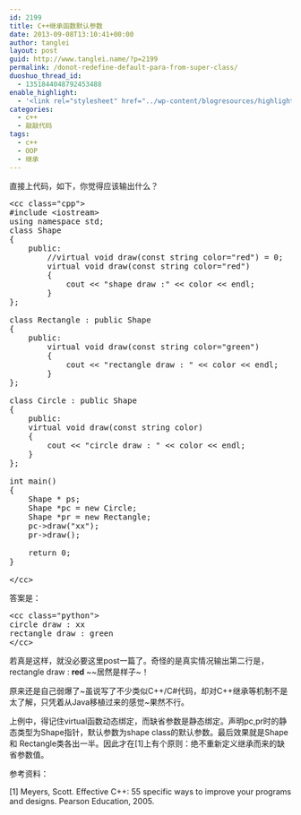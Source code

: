 ```yaml
---
id: 2199
title: C++继承函数默认参数
date: 2013-09-08T13:10:41+00:00
author: tanglei
layout: post
guid: http://www.tanglei.name/?p=2199
permalink: /donot-redefine-default-para-from-super-class/
duoshuo_thread_id:
  - 1351844048792453488
enable_highlight:
  - '<link rel="stylesheet" href="../wp-content/blogresources/highlightconfig/highlight.default.min.css"><script src="../wp-content/blogresources/highlightconfig/jquery-2.1.4.min.js"></script><script src="../wp-content/blogresources/highlightconfig/enable_highlight.js"></script>'
categories:
  - c++
  - 敲敲代码
tags:
  - c++
  - OOP
  - 继承
---
```

直接上代码，如下，你觉得应该输出什么？

<pre>&lt;cc class="cpp">
#include &lt;iostream>
using namespace std;
class Shape
{
    public:
        //virtual void draw(const string color="red") = 0;
        virtual void draw(const string color="red")
        {
            cout &lt;&lt; "shape draw :" &lt;&lt; color &lt;&lt; endl;
        }
};

class Rectangle : public Shape
{
    public:
        virtual void draw(const string color="green")
        {
            cout &lt;&lt; "rectangle draw : " &lt;&lt; color &lt;&lt; endl;
        }
};

class Circle : public Shape
{
    public:
    virtual void draw(const string color)
    {
        cout &lt;&lt; "circle draw : " &lt;&lt; color &lt;&lt; endl;
    }
};

int main()
{
    Shape * ps;
    Shape *pc = new Circle;
    Shape *pr = new Rectangle;
    pc->draw("xx");
    pr->draw();

    return 0;
}

&lt;/cc></pre>

答案是：

<pre>&lt;cc class="python">
circle draw : xx
rectangle draw : green
&lt;/cc></pre>

若真是这样，就没必要这里post一篇了。奇怪的是真实情况输出第二行是，rectangle draw : **red** ~~居然是样子~！

原来还是自己弱爆了~虽说写了不少类似C++/C#代码，却对C++继承等机制不是太了解，只凭着从Java移植过来的感觉~果然不行。

上例中，得记住virtual函数动态绑定，而缺省参数是静态绑定。声明pc,pr时的静态类型为Shape指针，默认参数为shape class的默认参数。最后效果就是Shape 和 Rectangle类各出一半。因此才在[1]上有个原则：绝不重新定义继承而来的缺省参数值。

参考资料：

[1] Meyers, Scott. Effective C++: 55 specific ways to improve your programs and designs. Pearson Education, 2005.
